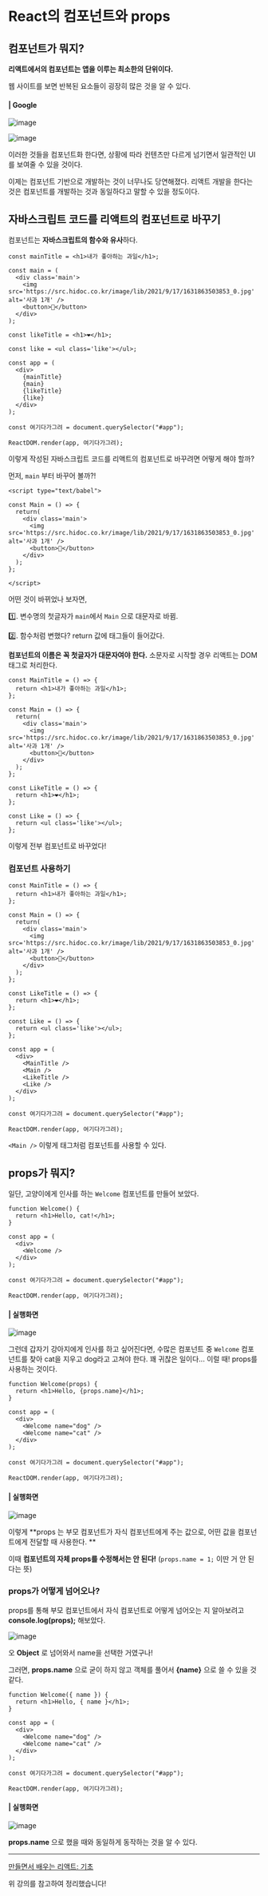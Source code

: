 # React의 컴포넌트와 props

## 컴포넌트가 뭐지?

**리액트에서의 컴포넌트는 앱을 이루는 최소한의 단위이다.**

웹 사이트를 보면 반복된 요소들이 굉장히 많은 것을 알 수 있다.

#### | Google

![image](https://user-images.githubusercontent.com/76990149/160520868-a107d8ff-02f4-41b7-b654-7789336e0d12.png)

![image](https://user-images.githubusercontent.com/76990149/160520880-671ea411-12d1-458c-a32f-17eb912b1edd.png)

이러한 것들을 컴포넌트화 한다면, 상황에 따라 컨텐츠만 다르게 넘기면서 일관적인 UI를 보여줄 수 있을 것이다.

이제는 컴포넌트 기반으로 개발하는 것이 너무나도 당연해졌다. 
리액트 개발을 한다는 것은 컴포넌트를 개발하는 것과 동일하다고 말할 수 있을 정도이다.

## 자바스크립트 코드를 리액트의 컴포넌트로 바꾸기

컴포넌트는 **자바스크립트의 함수와 유사**하다.

```
const mainTitle = <h1>내가 좋아하는 과일</h1>;

const main = (
  <div class='main'>
    <img src='https://src.hidoc.co.kr/image/lib/2021/9/17/1631863503853_0.jpg' alt='사과 1개' />
    <button>🤍</button>
  </div>
);

const likeTitle = <h1>❤️</h1>;

const like = <ul class='like'></ul>;

const app = (
  <div>
    {mainTitle}
    {main}
    {likeTitle}
    {like}
  </div>
);

const 여기다가그려 = document.querySelector("#app");

ReactDOM.render(app, 여기다가그려);
```

이렇게 작성된 자바스크립트 코드를 리액트의 컴포넌트로 바꾸려면 어떻게 해야 할까?

먼저, `main` 부터 바꾸어 볼까?!

```
<script type="text/babel">
  
const Main = () => {
  return(
    <div class='main'>
      <img src='https://src.hidoc.co.kr/image/lib/2021/9/17/1631863503853_0.jpg' alt='사과 1개' />
      <button>🤍</button>
    </div>
  );
};
  
</script>
```

어떤 것이 바뀌었나 보자면, 

1️⃣. 변수명의 첫글자가 `main`에서 `Main` 으로  대문자로 바뀜.

2️⃣. 함수처럼 변했다? return 값에 태그들이 들어갔다.

**컴포넌트의 이름은 꼭 첫글자가 대문자여야 한다.**
소문자로 시작할 경우 리액트는 DOM 태그로 처리한다.

```
const MainTitle = () => {
  return <h1>내가 좋아하는 과일</h1>;
};

const Main = () => {
  return(
    <div class='main'>
      <img src='https://src.hidoc.co.kr/image/lib/2021/9/17/1631863503853_0.jpg' alt='사과 1개' />
      <button>🤍</button>
    </div>
  );
};

const LikeTitle = () => {
  return <h1>❤️</h1>;
};

const Like = () => {
  return <ul class='like'></ul>;
};

```

이렇게 전부 컴포넌트로 바꾸었다!

### 컴포넌트 사용하기

```
const MainTitle = () => {
  return <h1>내가 좋아하는 과일</h1>;
};

const Main = () => {
  return(
    <div class='main'>
      <img src='https://src.hidoc.co.kr/image/lib/2021/9/17/1631863503853_0.jpg' alt='사과 1개' />
      <button>🤍</button>
    </div>
  );
};

const LikeTitle = () => {
  return <h1>❤️</h1>;
};

const Like = () => {
  return <ul class='like'></ul>;
};

const app = (
  <div>
    <MainTitle />
    <Main />
    <LikeTitle />
    <Like />
  </div>
);

const 여기다가그려 = document.querySelector("#app");

ReactDOM.render(app, 여기다가그려);

```

`<Main />` 이렇게 태그처럼 컴포넌트를 사용할 수 있다.


## props가 뭐지?


일단, 고양이에게 인사를 하는 `Welcome` 컴포넌트를 만들어 보았다.

```
function Welcome() {
  return <h1>Hello, cat!</h1>;
}

const app = (
  <div>
    <Welcome />
  </div>
);

const 여기다가그려 = document.querySelector("#app");

ReactDOM.render(app, 여기다가그려);
```

#### | 실행화면

![image](https://user-images.githubusercontent.com/76990149/160521122-4dcb944d-d8d5-4675-aa80-38dc66a4c0da.png)

그런데 갑자기 강아지에게 인사를 하고 싶어진다면, 수많은 컴포넌트 중 `Welcome` 컴포넌트를 찾아 cat을 지우고 dog라고 고쳐야 한다. 
꽤 귀찮은 일이다... 이럴 때! props를 사용하는 것이다. 


```
function Welcome(props) {
  return <h1>Hello, {props.name}</h1>;
}

const app = (
  <div>
    <Welcome name="dog" />
    <Welcome name="cat" />
  </div>
);

const 여기다가그려 = document.querySelector("#app");

ReactDOM.render(app, 여기다가그려);

```

#### | 실행화면

![image](https://user-images.githubusercontent.com/76990149/160521157-08de6570-668d-43b5-bda7-ca18ab3c1961.png)

이렇게 **props 는 부모 컴포넌트가 자식 컴포넌트에게 주는 값으로, 어떤 값을 컴포넌트에게 전달할 때 사용한다. **

이때 **컴포넌트의 자체 props를 수정해서는 안 된다!**
(`props.name = 1;` 이딴 거 안 된다는 뜻)

### props가 어떻게 넘어오나?

props를 통해 부모 컴포넌트에서 자식 컴포넌트로 어떻게 넘어오는 지 알아보려고 **console.log(props);** 해보았다.

![image](https://user-images.githubusercontent.com/76990149/160521270-99e97f64-5a9d-488b-872c-bf61cabee301.png)

오 **Object**  로 넘어와서 name을 선택한 거였구나!

그러면, **props.name** 으로 굳이 하지 않고 객체를 풀어서 **{name}** 으로 쓸 수 있을 것 같다.

```
function Welcome({ name }) {
  return <h1>Hello, { name }</h1>;
}

const app = (
  <div>
    <Welcome name="dog" />
    <Welcome name="cat" />
  </div>
);

const 여기다가그려 = document.querySelector("#app");

ReactDOM.render(app, 여기다가그려);

```

#### | 실행화면

![image](https://user-images.githubusercontent.com/76990149/160521357-b0509765-df8e-492c-95fd-9c5c7c0bbf9e.png)


**props.name** 으로 했을 때와 동일하게 동작하는 것을 알 수 있다.


---

[만들면서 배우는 리액트: 기초](https://www.inflearn.com/course/%EB%A7%8C%EB%93%A4%EB%A9%B4%EC%84%9C-%EB%B0%B0%EC%9A%B0%EB%8A%94-%EB%A6%AC%EC%95%A1%ED%8A%B8-%EA%B8%B0%EC%B4%88)

위 강의를 참고하여 정리했습니다!